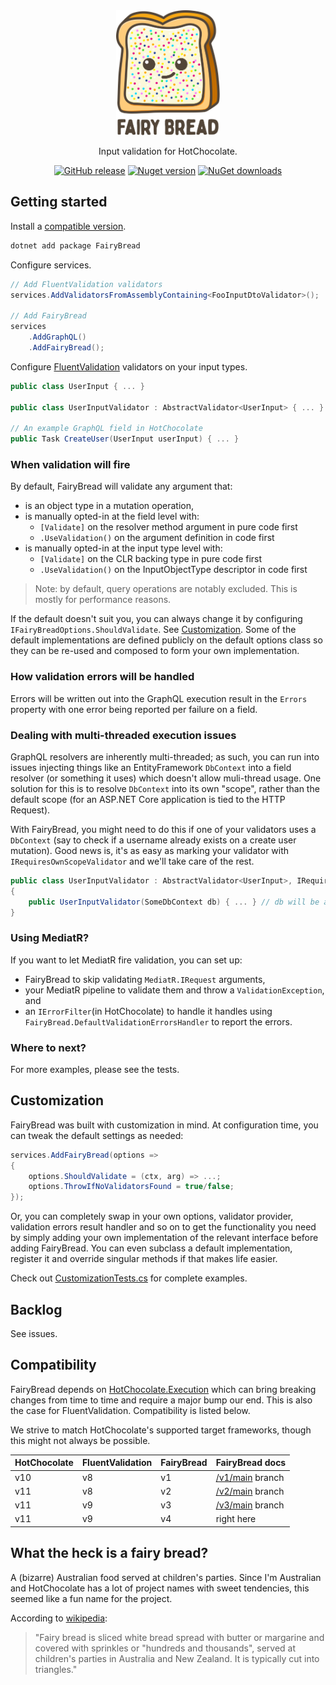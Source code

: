 <div align="center">
  <img alt="fairybread" src="logo.svg" height="200px">
  <p>
    Input validation for HotChocolate.
  </p>
  <p>
	  <a href="https://github.com/benmccallum/fairybread/releases"><img alt="GitHub release" src="https://img.shields.io/github/release/benmccallum/fairybread.svg"></a>
	  <a href="https://www.nuget.org/packages/FairyBread"><img alt="Nuget version" src="https://img.shields.io/nuget/v/FairyBread"></a>
	  <a href="https://www.nuget.org/packages/FairyBread"><img alt="NuGet downloads" src="https://img.shields.io/nuget/dt/FairyBread"></a>
  </p>
</div>

## Getting started

Install a [compatible version](#Compatibility).

```bash
dotnet add package FairyBread
```

Configure services.

```csharp
// Add FluentValidation validators
services.AddValidatorsFromAssemblyContaining<FooInputDtoValidator>();

// Add FairyBread
services
    .AddGraphQL()
    .AddFairyBread();
```

Configure [FluentValidation](https://github.com/FluentValidation/FluentValidation) validators on your input types.

```csharp
public class UserInput { ... }

public class UserInputValidator : AbstractValidator<UserInput> { ... }

// An example GraphQL field in HotChocolate
public Task CreateUser(UserInput userInput) { ... }
```

### When validation will fire

By default, FairyBread will validate any argument that:
* is an object type in a mutation operation,
* is manually opted-in at the field level with:
    * `[Validate]` on the resolver method argument in pure code first
    * `.UseValidation()` on the argument definition in code first
* is manually opted-in at the input type level with:
    * `[Validate]` on the CLR backing type in pure code first
    * `.UseValidation()` on the InputObjectType descriptor in code first

> Note: by default, query operations are notably excluded. This is mostly for performance reasons.

If the default doesn't suit you, you can always change it by configuring `IFairyBreadOptions.ShouldValidate`. See [Customization](#Customization).
Some of the default implementations are defined publicly on the default options class so they can be re-used and composed to form your own implementation.

### How validation errors will be handled

Errors will be written out into the GraphQL execution result in the `Errors` property with one error being reported per failure on a field.

### Dealing with multi-threaded execution issues

GraphQL resolvers are inherently multi-threaded; as such, you can run into issues injecting things like an EntityFramework `DbContext` into a field resolver (or something it uses) which doesn't allow muli-thread usage. One solution for this is to resolve `DbContext` into its own "scope", rather than the default scope (for an ASP.NET Core application is tied to the HTTP Request).

With FairyBread, you might need to do this if one of your validators uses a `DbContext` (say to check if a username already exists on a create user mutation). Good news is, it's as easy as marking your validator with `IRequiresOwnScopeValidator` and we'll take care of the rest.

```csharp
public class UserInputValidator : AbstractValidator<UserInput>, IRequiresOwnScopeValidator
{
    public UserInputValidator(SomeDbContext db) { ... } // db will be a unique instance for this validation operation
}
```

### Using MediatR?

If you want to let MediatR fire validation, you can set up:
* FairyBread to skip validating `MediatR.IRequest` arguments, 
* your MediatR pipeline to validate them and throw a `ValidationException`, and
* an `IErrorFilter`(in HotChocolate) to handle it handles using `FairyBread.DefaultValidationErrorsHandler` to report the errors.

### Where to next?

For more examples, please see the tests.

## Customization

FairyBread was built with customization in mind. At configuration time, you can tweak the default settings as needed:

```csharp
services.AddFairyBread(options =>
{
    options.ShouldValidate = (ctx, arg) => ...;
    options.ThrowIfNoValidatorsFound = true/false;
});
```

Or, you can completely swap in your own options, validator provider, validation errors result handler and 
so on to get the functionality you need by simply adding your own implementation of the relevant interface 
before adding FairyBread. You can even subclass a default implementation, register it and override singular 
methods if that makes life easier.

Check out <a href="src/FairyBread.Tests/CustomizationTests.cs">CustomizationTests.cs</a>
for complete examples.

## Backlog

See issues.

## Compatibility

FairyBread depends on [HotChocolate.Execution](https://www.nuget.org/packages/HotChocolate.Execution)
which can bring breaking changes from time to time and require a major bump our end. This is also the case
for FluentValidation.
Compatibility is listed below.

We strive to match HotChocolate's supported target frameworks, though this might not always be possible.

| HotChocolate | FluentValidation | FairyBread | FairyBread docs |
| ------------ | ---------------- | ---------- | --------------- |
|          v10 |               v8 |         v1 | [/v1/main](https://github.com/benmccallum/fairybread/tree/v1/main) branch |
|          v11 |               v8 |         v2 | [/v2/main](https://github.com/benmccallum/fairybread/tree/v2/main) branch |
|          v11 |               v9 |         v3 | [/v3/main](https://github.com/benmccallum/fairybread/tree/v3/main) branch |
|          v11 |               v9 |         v4 |      right here |

## What the heck is a fairy bread?

A (bizarre) Australian food served at children's parties. Since I'm Australian and HotChocolate has a lot of 
project names with sweet tendencies, this seemed like a fun name for the project.

According to [wikipedia](https://en.wikipedia.org/wiki/Fairy_bread):
> "Fairy bread is sliced white bread spread with butter or margarine and covered with sprinkles or "hundreds and thousands", served at children's parties in Australia and New Zealand. It is typically cut into triangles."

